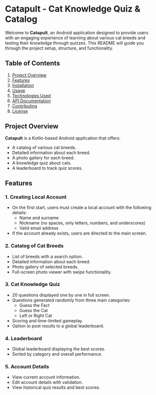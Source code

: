 # Catapult - Cat Knowledge Quiz & Catalog

Welcome to **Catapult**, an Android application designed to provide users with an engaging experience of learning about various cat breeds and testing their knowledge through quizzes. This README will guide you through the project setup, structure, and functionality.

## Table of Contents
1. [Project Overview](#project-overview)
2. [Features](#features)
3. [Installation](#installation)
4. [Usage](#usage)
5. [Technologies Used](#technologies-used)
6. [API Documentation](#api-documentation)
7. [Contributing](#contributing)
8. [License](#license)

## Project Overview

**Catapult** is a Kotlin-based Android application that offers:
- A catalog of various cat breeds.
- Detailed information about each breed.
- A photo gallery for each breed.
- A knowledge quiz about cats.
- A leaderboard to track quiz scores.

## Features

### 1. Creating Local Account
- On the first start, users must create a local account with the following details:
  - Name and surname
  - Nickname (no spaces, only letters, numbers, and underscores)
  - Valid email address
- If the account already exists, users are directed to the main screen.

### 2. Catalog of Cat Breeds
- List of breeds with a search option.
- Detailed information about each breed.
- Photo gallery of selected breeds.
- Full-screen photo viewer with swipe functionality.

### 3. Cat Knowledge Quiz
- 20 questions displayed one by one in full screen.
- Questions generated randomly from three main categories:
  - Guess the Fact
  - Guess the Cat
  - Left or Right Cat
- Scoring and time-limited gameplay.
- Option to post results to a global leaderboard.

### 4. Leaderboard
- Global leaderboard displaying the best scores.
- Sorted by category and overall performance.

### 5. Account Details
- View current account information.
- Edit account details with validation.
- View historical quiz results and best scores.
